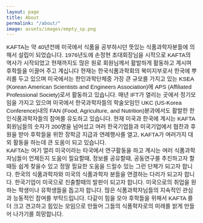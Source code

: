 ```yaml
---
layout: page
title: About
permalink: "/about/"
image: assets/images/empty_sp.png
---
```


<span style="font-family: 'Nanum Gothic', sans-serif; font-size: 15px;">KAFTA는 약 40년전에 미국에서 식품을 공부하시던 뜻있는 식품과학자분들에 의해서 설립이 되었습니다. 1976년도에 손정현 초대회장님을 시작으로 KAFTA의 역사가 시작되었고 현재까지도 많은 원로 회원님께서 활발하게 활동하고 계시며 후학들을 이끌어 주고 계십니다 현재는 한국식품과학회의 북미지부로서 한국에 뿌리를 두고 있으며 미국에서는 한인과학단체중 가장 큰 규모를 가지고 있는 KSEA (Korean American Scientists and Engineers Association)에 APS (Affiliated Professional Society)로서 활동하고 있습니다. 매년 IFT가 열리는 곳에서 정기모임을 가지고 있으며 미국에서 한국과학자들의 학술모임인 UKC (US-Korea Conference)내의 FAN (Food, Agriculture, and Nutrition)분과에서도 활발한 한인식품과학자들의 참여를 유도하고 있습니다. 현재 미국과 한국에 계시는 KAFTA 회원님들의 숫자가 200명을 넘어섰고 여러 한국기업들과 미국기업에서 협찬과 후원을 받아 후학들을 위한 장학금 지급과 연례행사를 열고, KAFTA가 여러가지 대외 활동을 하는데 큰 도움이 되고 있습니다.<br>KAFTA는 여기 멀리 미국이라는 타국에서 연구활동을 하고 계시는 여러 식품과학자님들이 언제든지 도움이 필요할때, 정보를 공유할때, 공동연구를 추진하고자 할때등 쉽게 찾을수 있고 정말 필요한 도움을 드릴수 있는 그런 단체가 되고자 합니다. 한국의 식품과학자와 미국의 식품과학자 분들을 연결하는 다리가 되고자 합니다. 한국기업이 미국으로 진출할때의 발판이 되고자 합니다. 미국으로의 취업을 원하는 학생이나 유학생들을 돕고자 합니다. 많은 식품과학자님들의 지속적인 관심과 능동적인 참여를 부탁드립니다. 다같이 힘을 모아 후학들을 위해서 KAFTA 를 더 크고 견고하고 힘있는 모임으로 만들어 그들의 식품학자로의 미래를 밝게 만들어 나가기를 희망합니다.</span>
